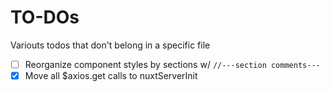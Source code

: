 # TO-DOs
Variouts todos that don't belong in a specific file

- [ ] Reorganize component styles by sections w/ `//---section comments---`
- [x] Move all $axios.get calls to nuxtServerInit